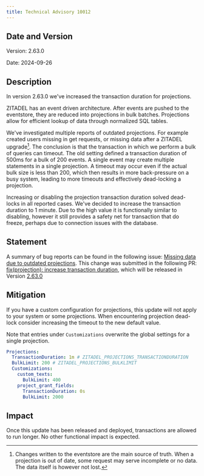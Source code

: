```yaml
---
title: Technical Advisory 10012
---
```


## Date and Version

Version: 2.63.0

Date: 2024-09-26

## Description

In version 2.63.0 we've increased the transaction duration for projections.

ZITADEL has an event driven architecture. After events are pushed to the eventstore,
they are reduced into projections in bulk batches. Projections allow for efficient lookup of data through normalized SQL tables.

We've investigated multiple reports of outdated projections.
For example created users missing in get requests, or missing data after a ZITADEL upgrade[^1].
The conclusion is that the transaction in which we perform a bulk of queries can timeout.
The old setting defined a transaction duration of 500ms for a bulk of 200 events.
A single event may create multiple statements in a single projection.
A timeout may occur even if the actual bulk size is less than 200,
which then results in more back-pressure on a busy system, leading to more timeouts and effectively dead-locking a projection.

Increasing or disabling the projection transaction duration solved dead-locks in all reported cases.
We've decided to increase the transaction duration to 1 minute.
Due to the high value it is functionally similar to disabling,
however it still provides a safety net for transaction that do freeze,
perhaps due to connection issues with the database.

[^1]: Changes written to the eventstore are the main source of truth. When a projection is out of date, some request may serve incomplete or no data. The data itself is however not lost.

## Statement

A summary of bug reports can be found in the following issue: [Missing data due to outdated projections](https://github.com/Tualua/zitadel-ldapfix/issues/8517).
This change was submitted in the following PR:
[fix(projection): increase transaction duration](https://github.com/Tualua/zitadel-ldapfix/pull/8632), which will be released in Version [2.63.0](https://github.com/Tualua/zitadel-ldapfix/releases/tag/v2.63.0)

## Mitigation

If you have a custom configuration for projections, this update will not apply to your system or some projections. When encountering projection dead-lock consider increasing the timeout to the new default value.

Note that entries under `Customizations` overwrite the global settings for a single projection.

```yaml
Projections:
  TransactionDuration: 1m # ZITADEL_PROJECTIONS_TRANSACTIONDURATION
  BulkLimit: 200 # ZITADEL_PROJECTIONS_BULKLIMIT
  Customizations:
    custom_texts:
      BulkLimit: 400
    project_grant_fields:
      TransactionDuration: 0s
      BulkLimit: 2000
```

## Impact

Once this update has been released and deployed, transactions are allowed to run longer. No other functional impact is expected.
